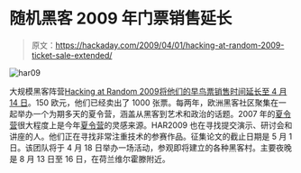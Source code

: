 # 随机黑客 2009 年门票销售延长

> 原文：<https://hackaday.com/2009/04/01/hacking-at-random-2009-ticket-sale-extended/>

![har09](img/7b0ffd109dbcf52ac48a3707d3c915cd.png "har09")

大规模黑客阵营[Hacking at Random 2009](https://wiki.har2009.org/page/Main_Page)[将他们的早鸟票销售时间延长至 4 月 14 日](https://har2009.org/post/final-sale-two-more-weeks-april-14th-absolute-bottom-deadline)。150 欧元，他们已经卖出了 1000 张票。每两年，欧洲黑客社区聚集在一起举办一个为期多天的夏令营，涵盖从黑客到艺术和政治的话题。2007 年的[夏令营](http://events.ccc.de/camp/2007/Intro/ "Chaos Communication Camp 2007 - Welcome")很大程度上是今年[夏令营](http://hackaday.com/tag/toorcamp/ "toorcamp  - Hack a Day")的灵感来源。HAR2009 也在寻找提交演示、研讨会和讲座的人。他们正在寻找非常注重技术的参赛作品。征集论文的截止日期是 5 月 1 日。该团队将于 4 月 18 日举办一场活动，参观即将建立的各种黑客村。主要夜晚是 8 月 13 日至 16 日，在荷兰维尔霍滕附近。